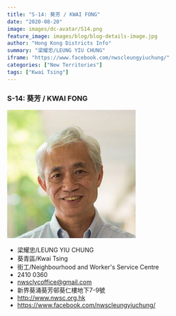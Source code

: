 ```yaml
---
title: "S-14: 葵芳 / KWAI FONG"
date: "2020-08-20"
image: images/dc-avatar/S14.png
feature_image: images/blog/blog-details-image.jpg
author: "Hong Kong Districts Info"
summary: "梁耀忠/LEUNG YIU CHUNG"
iframe: "https://www.facebook.com/nwscleungyiuchung/"
categories: ["New Territories"]
tags: ["Kwai Tsing"]
---
```


### S-14: 葵芳 / KWAI FONG  
![](/images/dc-avatar/S14.png)  

 - 梁耀忠/LEUNG YIU CHUNG  
 - 葵青區/Kwai Tsing  
 - 街工/Neighbourhood and Worker's Service Centre  
 - 2410 0360  
 - nwsclycoffice@gmail.com  
 - 新界葵涌葵芳邨葵仁樓地下7-9號  
 - http://www.nwsc.org.hk  
 - https://www.facebook.com/nwscleungyiuchung/

